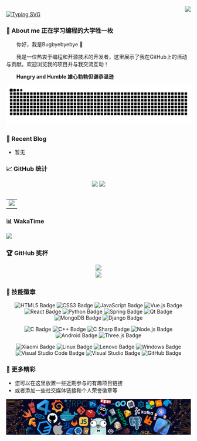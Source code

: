 <img align="right" src="https://count.getloli.com/get/@:Bugbyebyebye?theme=rule34">

[![Typing SVG](https://readme-typing-svg.herokuapp.com?font=Fira+Code&weight=600&size=30&pause=1000&color=31B6F7&vCenter=true&random=true&width=435&lines=%E7%BB%88%E6%9C%89%E6%94%B6%E8%8E%B7%E7%9A%84%E5%AD%A3%E8%8A%82)](https://git.io/typing-svg)

### 🤺 About me 正在学习编程的大学牲一枚

<p>&emsp;&emsp;你好，我是Bugbyebyebye 👋</p>
<p>&emsp;&emsp;我是一位热衷于编程和开源技术的开发者，这里展示了我在GitHub上的活动与贡献。欢迎浏览我的项目并与我交流互动！</p>
<p>&emsp;&emsp;<strong>Hungry and Humble 雄心勃勃但谦恭温逊</strong></p>

<div align="center">
  <picture>
    <source media="(prefers-color-scheme: dark)" srcset="https://raw.githubusercontent.com/Bugbyebyebye/Bugbyebyebye/output/github-contribution-grid-snake-dark.svg">
    <source media="(prefers-color-scheme: light)" srcset="https://raw.githubusercontent.com/Bugbyebyebye/Bugbyebyebye/output/github-contribution-grid-snake.svg">
    <img alt="github contribution grid snake animation" src="https://raw.githubusercontent.com/Bugbyebyebye/Bugbyebyebye/output/github-contribution-grid-snake.svg">
  </picture>
</div>

### 📃 Recent Blog
- 暂无

### 📈 GitHub 统计
<!-- GitHub数据信息 -->
<div align="center">
  <div>
    <!-- GitHub 数据统计 -->
    <img height="137px" src="https://github-readme-stats-git-masterrstaa-rickstaa.vercel.app/api?username=Bugbyebyebye&hide_title=true&hide_border=true&show_icons=true&include_all_commits=true&line_height=21text_color=000&icon_color=000&bg_color=0,ea6161,ffc64d,fffc4d,52fa5a" />
    <img height="137px" src="https://github-readme-stats-git-masterrstaa-rickstaa.vercel.app/api/top-langs/?username=Bugbyebyebye&hide_title=true&hide_border=true&layout=compact&langs_count=6&text_color=000&icon_color=fff&bg_color=0,52fa5a,4dfcff,c64dff" /><br>
  </div>

 <div>&nbsp;</div>
  
  <table>
    <tr>
      <td>
        <picture>
          <source media="(prefers-color-scheme: dark)" srcset="https://github-readme-activity-graph.vercel.app/graph?username=Bugbyebyebye&theme=xcode&bg_color=FF000000&hide_border=true"/>
          <source media="(prefers-color-scheme: light)" srcset="https://github-readme-activity-graph.vercel.app/graph?username=Bugbyebyebye&theme=react&bg_color=FF000000&color=000000&hide_border=true"/>
          <img src="https://github-readme-activity-graph.vercel.app/graph?username=Bugbyebyebye&theme=react&bg_color=FF000000&hide_border=true"/>
        </picture>
    </tr>
  </table>
</div>

### 📊 WakaTime

<picture>
  <source
    srcset="https://github-readme-stats.vercel.app/api/wakatime?username=Emotionalbug&layout=compact&text_color=f0f6fc&bg_color=00000000&hide_border=true&hide_title=true"
    media="(prefers-color-scheme: dark)"
  />
  <source
    srcset="https://github-readme-stats.vercel.app/api/wakatime?username=Emotionalbug&layout=compact&text_color=1f2328&bg_color=00000000&hide_border=true&hide_title=true"
    media="(prefers-color-scheme: light)"
  />
  <img src="https://github-readme-stats.vercel.app/api/wakatime?username=Emotionalbug&layout=compact&text_color=f0f6fc&bg_color=00000000&hide_border=true&hide_title=true" />
</picture>

</td></tr>

### 🏆 GitHub 奖杯
<div align="center">
  <!-- github-readme-streak-stats 连续提交代码天数记录 -->
  <picture>
    <source media="(prefers-color-scheme: dark)" srcset="https://github-readme-streak-stats.herokuapp.com/?user=Bugbyebyebye&theme=dark&hide_border=true" />
    <source media="(prefers-color-scheme: light)" srcset="https://github-readme-streak-stats.herokuapp.com/?user=Bugbyebyebye&theme=light&hide_border=true" />
    <img src="https://github-readme-streak-stats.herokuapp.com/?user=sun0225SUN&theme=default&hide_border=true" />
  </picture>
  
  <!-- GitHub 奖杯🏆 -->
  <div><img src="https://github-profile-trophy.vercel.app/?username=Bugbyebyebye&theme=gruvbox&row=1&column=7&no-frame=true&no-bg=true" /><br/></div>
</div>

### 🧠 技能徽章
<div align="center" >

  <!--  skill badge 技能徽章 -->
   ![HTML5 Badge](https://img.shields.io/badge/HTML5-E34F26?logo=html5&logoColor=fff&style=flat)
    ![CSS3 Badge](https://img.shields.io/badge/CSS3-1572B6?logo=css3&logoColor=fff&style=flat)
    ![JavaScript Badge](https://img.shields.io/badge/JavaScript-F7DF1E?logo=javascript&logoColor=000&style=flat)
    ![Vue.js Badge](https://img.shields.io/badge/Vue.js-4FC08D?logo=vuedotjs&logoColor=fff&style=flat)
    ![React Badge](https://img.shields.io/badge/React-61DAFB?logo=react&logoColor=000&style=flat)
    ![Python Badge](https://img.shields.io/badge/Python-3776AB?logo=python&logoColor=fff&style=flat)
    ![Spring Badge](https://img.shields.io/badge/Spring-6DB33F?logo=spring&logoColor=fff&style=flat)
    ![Qt Badge](https://img.shields.io/badge/Qt-41CD52?logo=qt&logoColor=fff&style=flat)
    ![MongoDB Badge](https://img.shields.io/badge/MongoDB-47A248?logo=mongodb&logoColor=fff&style=flat)
    ![Django Badge](https://img.shields.io/badge/Django-092E20?logo=django&logoColor=fff&style=flat)
    
  ![C Badge](https://img.shields.io/badge/C-A8B9CC?logo=c&logoColor=fff&style=flat)
    ![C++ Badge](https://img.shields.io/badge/C%2B%2B-00599C?logo=cplusplus&logoColor=fff&style=flat)
    ![C Sharp Badge](https://img.shields.io/badge/C%20Sharp-239120?logo=csharp&logoColor=fff&style=flat)
    ![Node.js Badge](https://img.shields.io/badge/Node.js-393?logo=nodedotjs&logoColor=fff&style=flat)
    ![Android Badge](https://img.shields.io/badge/Android-3DDC84?logo=android&logoColor=fff&style=flat)
    ![Three.js Badge](https://img.shields.io/badge/Three.js-092E20?logo=threedotjs&logoColor=fff&style=flat)
    
  ![Xiaomi Badge](https://img.shields.io/badge/Xiaomi-FF6900?logo=xiaomi&logoColor=fff&style=flat)
    ![Linux Badge](https://img.shields.io/badge/Linux-FCC624?logo=linux&logoColor=000&style=flat)
    ![Lenovo Badge](https://img.shields.io/badge/Lenovo-E2231A?logo=lenovo&logoColor=fff&style=flat)
    ![Windows Badge](https://img.shields.io/badge/Windows-0078D6?logo=windows&logoColor=fff&style=flat)
    ![Visual Studio Code Badge](https://img.shields.io/badge/Visual%20Studio%20Code-007ACC?logo=visualstudiocode&logoColor=fff&style=flat)
    ![Visual Studio Badge](https://img.shields.io/badge/Visual%20Studio-5C2D91?logo=visualstudio&logoColor=fff&style=flat)
    ![GitHub Badge](https://img.shields.io/badge/GitHub-181717?logo=github&logoColor=fff&style=flat)

</div>

### 🔭 更多精彩
- 您可以在这里放置一些近期参与的有趣项目链接
- 或者添加一些社交媒体链接和个人荣誉徽章等

<!-- 如果需要添加更多内容，请将其写在这里 -->
<div>
  <img src="https://github.com/Bugbyebyebye/Bugbyebyebye/blob/main/assets/background.png" />
</div>
